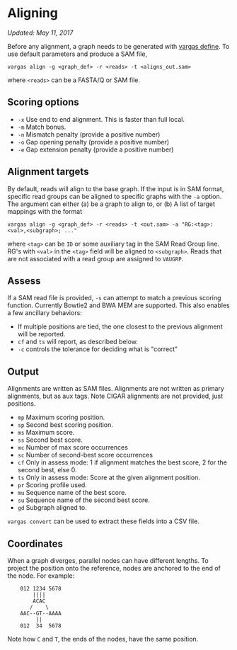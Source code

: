 # Aligning
_Updated: May 11, 2017_

Before any alignment, a graph needs to be generated with [vargas define](define.md). To use default parameters and produce a SAM file,

```
vargas align -g <graph_def> -r <reads> -t <aligns_out.sam>
```

where `<reads>` can be a FASTA/Q or SAM file.

## Scoring options

- `-x` Use end to end alignment. This is faster than full local.
- `-m` Match bonus.
- `-n` Mismatch penalty (provide a positive number)
- `-o` Gap opening penalty (provide a positive number)
- `-e` Gap extension penalty (provide a positive number)

## Alignment targets

By default, reads will align to the base graph. If the input is in SAM format, specific read groups can be aligned to specific graphs with the `-a` option. The argument can either (a) be a graph to align to, or (b) A list of target mappings with the format

```
vargas align -g <graph_def> -r <reads> -t <out.sam> -a "RG:<tag>:<val>,<subgraph>; ..."
```

where `<tag>` can be `ID` or some auxiliary tag in the SAM Read Group line. RG's with `<val>` in the `<tag>` field will be aligned to `<subgraph>`. Reads that are not associated with a read group are assigned to `VAUGRP`.

## Assess

If a SAM read file is provided, `-s` can attempt to match a previous scoring function. Currently Bowtie2 and BWA MEM are supported. This also enables a few ancillary behaviors:

- If multiple positions are tied, the one closest to the previous alignment will be reported.
- `cf` and `ts` will report, as described below.
- `-c` controls the tolerance for deciding what is "correct"

## Output

Alignments are written as SAM files. Alignments are not written as primary alignments, but as aux tags. Note CIGAR alignments are not provided, just positions.

- `mp` Maximum scoring position.
- `sp` Second best scoring position.
- `ms` Maximum score.
- `ss` Second best score.
- `mc` Number of max score occurrences
- `sc` Number of second-best score occurrences
- `cf` Only in assess mode: 1 if alignment matches the best score, 2 for the second best, else 0.
- `ts` Only in assess mode: Score at the given alignment position.
- `pr` Scoring profile used.
- `mu` Sequence name of the best score.
- `su` Sequence name of the second best score.
- `gd` Subgraph aligned to.

`vargas convert` can be used to extract these fields into a CSV file.

## Coordinates

When a graph diverges, parallel nodes can have different lengths. To project the position onto the reference, nodes are anchored to the end of the node. For example:

```
    012 1234 5678
        ||||
        ACAC
       /    \
    AAC--GT--AAAA
         ||
    012  34  5678
```
Note how `C` and `T`, the ends of the nodes, have the same position.

